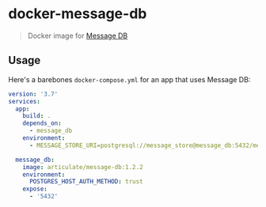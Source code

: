 # docker-message-db

> Docker image for [Message DB](https://github.com/message-db/message-db)

## Usage

Here's a barebones `docker-compose.yml` for an app that uses Message DB:

```yml
version: '3.7'
services:
  app:
    build: .
    depends_on:
      - message_db
    environment:
      - MESSAGE_STORE_URI=postgresql://message_store@message_db:5432/message_store

  message_db:
    image: articulate/message-db:1.2.2
    environment:
      POSTGRES_HOST_AUTH_METHOD: trust
    expose:
      - '5432'
```
